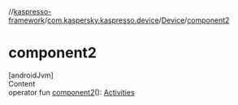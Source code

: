 //[kaspresso-framework](../../index.md)/[com.kaspersky.kaspresso.device](../index.md)/[Device](index.md)/[component2](component2.md)



# component2  
[androidJvm]  
Content  
operator fun [component2](component2.md)(): [Activities](../../com.kaspersky.kaspresso.device.activities/-activities/index.md)  



